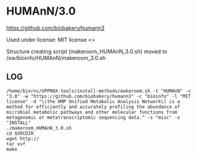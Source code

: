 HUMAnN/3.0
========================

<https://github.com/biobakery/humann3>

Used under license:
MIT license
<>

Structure creating script (makeroom_HUMAnN_3.0.sh) moved to /sw/bioinfo/HUMAnN/makeroom_3.0.sh

LOG
---

    /home/bjornc/UPPMAX-tools/install-methods/makeroom.sh -t "HUMAnN" -v "3.0" -w "https://github.com/biobakery/humann3" -c "bioinfo" -l "MIT license" -d "\(the HMP Unified Metabolic Analysis Network\) is a method for efficiently and accurately profiling the abundance of microbial metabolic pathways and other molecular functions from metagenomic or metatranscriptomic sequencing data." -s "misc" -x "INSTALL"
    ./makeroom_HUMAnN_3.0.sh
    cd $SRCDIR
    wget http://
    tar xvf 
    make

